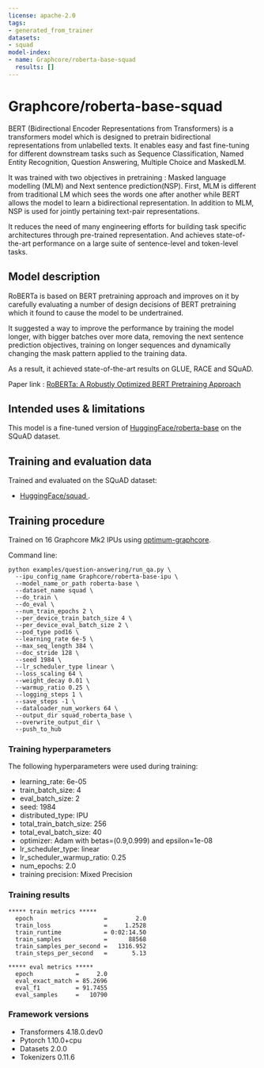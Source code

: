 ```yaml
---
license: apache-2.0
tags:
- generated_from_trainer
datasets:
- squad
model-index:
- name: Graphcore/roberta-base-squad
  results: []
---
```



# Graphcore/roberta-base-squad

BERT (Bidirectional Encoder Representations from Transformers) is a transformers model which is designed to pretrain bidirectional representations from unlabelled texts. It enables easy and fast fine-tuning for different downstream tasks such as Sequence Classification, Named Entity Recognition, Question Answering, Multiple Choice and MaskedLM. 

It was trained with two objectives in pretraining : Masked language modelling (MLM) and Next sentence prediction(NSP). First, MLM is different from traditional LM which sees the words one after another while BERT allows the model to learn a bidirectional representation.  In addition to MLM, NSP is used for jointly pertaining text-pair representations.

It reduces the need of many engineering efforts for building task specific architectures through pre-trained representation. And achieves state-of-the-art performance on a large suite of sentence-level and token-level tasks.


## Model description

RoBERTa is based on BERT pretraining approach and improves on it by carefully evaluating a number of design decisions of BERT pretraining which it found to cause the model to be undertrained. 

It suggested a way to improve the performance by training the model longer, with bigger batches over more data, removing the next sentence prediction objectives, training on longer sequences and dynamically changing the mask pattern applied to the training data.

As a result, it achieved state-of-the-art results on GLUE, RACE and SQuAD.


Paper link : [RoBERTa: A Robustly Optimized BERT Pretraining Approach](https://arxiv.org/pdf/1907.11692.pdf)

## Intended uses & limitations

This model is a fine-tuned version of [HuggingFace/roberta-base](https://huggingface.co/roberta-base) on the SQuAD dataset.

## Training and evaluation data

Trained and evaluated on the SQuAD dataset:
- [HuggingFace/squad ](https://huggingface.co/datasets/squad).

## Training procedure

Trained on 16 Graphcore Mk2 IPUs using [optimum-graphcore](https://github.com/huggingface/optimum-graphcore).

Command line:

```
python examples/question-answering/run_qa.py \
  --ipu_config_name Graphcore/roberta-base-ipu \
  --model_name_or_path roberta-base \
  --dataset_name squad \
  --do_train \
  --do_eval \
  --num_train_epochs 2 \
  --per_device_train_batch_size 4 \
  --per_device_eval_batch_size 2 \
  --pod_type pod16 \
  --learning_rate 6e-5 \
  --max_seq_length 384 \
  --doc_stride 128 \
  --seed 1984 \
  --lr_scheduler_type linear \
  --loss_scaling 64 \
  --weight_decay 0.01 \
  --warmup_ratio 0.25 \
  --logging_steps 1 \
  --save_steps -1 \
  --dataloader_num_workers 64 \
  --output_dir squad_roberta_base \
  --overwrite_output_dir \
  --push_to_hub
```

### Training hyperparameters

The following hyperparameters were used during training:
- learning_rate: 6e-05
- train_batch_size: 4
- eval_batch_size: 2
- seed: 1984
- distributed_type: IPU
- total_train_batch_size: 256
- total_eval_batch_size: 40
- optimizer: Adam with betas=(0.9,0.999) and epsilon=1e-08
- lr_scheduler_type: linear
- lr_scheduler_warmup_ratio: 0.25
- num_epochs: 2.0
- training precision: Mixed Precision

### Training results

```
***** train metrics *****
  epoch                    =        2.0
  train_loss               =     1.2528
  train_runtime            = 0:02:14.50
  train_samples            =      88568
  train_samples_per_second =   1316.952
  train_steps_per_second   =       5.13

***** eval metrics *****
  epoch            =     2.0
  eval_exact_match = 85.2696
  eval_f1          = 91.7455
  eval_samples     =   10790
```

### Framework versions

- Transformers 4.18.0.dev0
- Pytorch 1.10.0+cpu
- Datasets 2.0.0
- Tokenizers 0.11.6
